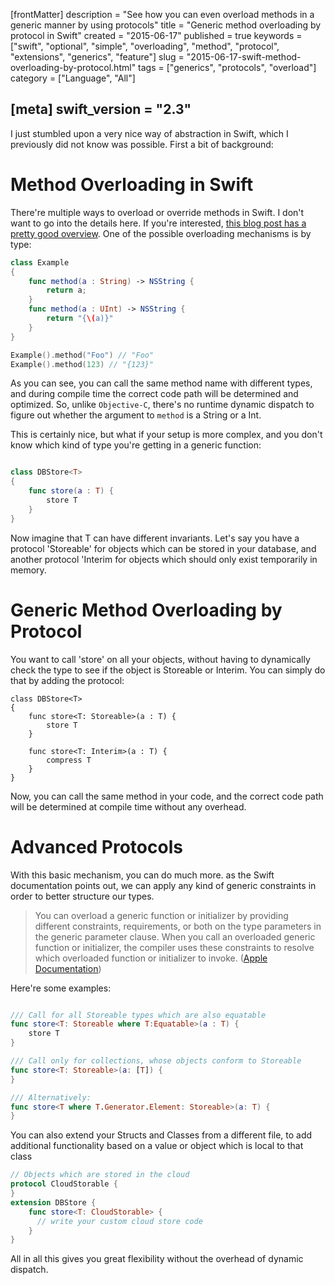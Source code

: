 [frontMatter]
description = "See how you can even overload methods in a generic manner by using protocols"
title = "Generic method overloading by protocol in Swift"
created = "2015-06-17"
published = true
keywords = ["swift", "optional", "simple", "overloading", "method", "protocol", "extensions", "generics", "feature"]
slug = "2015-06-17-swift-method-overloading-by-protocol.html"
tags = ["generics", "protocols", "overload"]
category = ["Language", "All"]

[meta]
swift_version = "2.3"
---

I just stumbled upon a very nice way of abstraction in Swift, which I
previously did not know was possible. First a bit of background:

# Method Overloading in Swift

There\'re multiple ways to overload or override methods in Swift. I
don\'t want to go into the details here. If you\'re interested, [this
blog post has a pretty good
overview](http://sketchytech.blogspot.de/2014/09/swift-overriding-vs-overloading-xcode-6.html).
One of the possible overloading mechanisms is by type:

``` Swift
class Example
{
    func method(a : String) -> NSString {
        return a;
    }
    func method(a : UInt) -> NSString {
        return "{\(a)}"
    }
}

Example().method("Foo") // "Foo"
Example().method(123) // "{123}"
```

As you can see, you can call the same method name with different types,
and during compile time the correct code path will be determined and
optimized. So, unlike `Objective-C`, there\'s no runtime dynamic
dispatch to figure out whether the argument to `method` is a String or a
Int.

This is certainly nice, but what if your setup is more complex, and you
don\'t know which kind of type you\'re getting in a generic function:

``` Swift

class DBStore<T>
{
    func store(a : T) {
        store T
    }
}

```

Now imagine that T can have different invariants. Let\'s say you have a
protocol \'Storeable\' for objects which can be stored in your database,
and another protocol \'Interim for objects which should only exist
temporarily in memory.

# Generic Method Overloading by Protocol

You want to call \'store\' on all your objects, without having to
dynamically check the type to see if the object is Storeable or Interim.
You can simply do that by adding the protocol:


    class DBStore<T>
    {
        func store<T: Storeable>(a : T) {
            store T
        }

        func store<T: Interim>(a : T) {
            compress T
        }
    }

Now, you can call the same method in your code, and the correct code
path will be determined at compile time without any overhead.

# Advanced Protocols

With this basic mechanism, you can do much more. as the Swift
documentation points out, we can apply any kind of generic constraints
in order to better structure our types.

> You can overload a generic function or initializer by providing
> different constraints, requirements, or both on the type parameters in
> the generic parameter clause. When you call an overloaded generic
> function or initializer, the compiler uses these constraints to
> resolve which overloaded function or initializer to invoke. ([Apple
> Documentation](https://developer.apple.com/library/prerelease/ios/documentation/Swift/Conceptual/Swift_Programming_Language/GenericParametersAndArguments.html#//apple_ref/doc/uid/TP40014097-CH37-ID406))

Here\'re some examples:

``` Swift

/// Call for all Storeable types which are also equatable
func store<T: Storeable where T:Equatable>(a : T) {
    store T
}

/// Call only for collections, whose objects conform to Storeable
func store<T: Storeable>(a: [T]) {
}

/// Alternatively:
func store<T where T.Generator.Element: Storeable>(a: T) {
}

```

You can also extend your Structs and Classes from a different file, to
add additional functionality based on a value or object which is local
to that class

``` Swift
// Objects which are stored in the cloud
protocol CloudStorable {
}
extension DBStore {
    func store<T: CloudStorable> {
      // write your custom cloud store code
    }
}
```

All in all this gives you great flexibility without the overhead of
dynamic dispatch.
